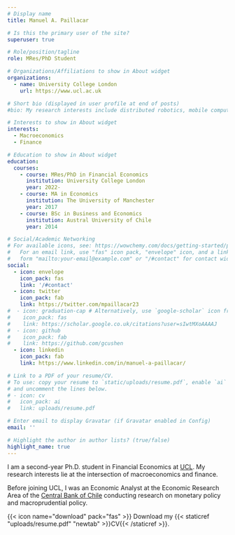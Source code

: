 ```yaml
---
# Display name
title: Manuel A. Paillacar

# Is this the primary user of the site?
superuser: true

# Role/position/tagline
role: MRes/PhD Student

# Organizations/Affiliations to show in About widget
organizations:
  - name: University College London
    url: https://www.ucl.ac.uk

# Short bio (displayed in user profile at end of posts)
#bio: My research interests include distributed robotics, mobile computing and programmable matter.

# Interests to show in About widget
interests:
  - Macroeconomics
  - Finance

# Education to show in About widget
education:
  courses:
    - course: MRes/PhD in Financial Economics
      institution: University College London
      year: 2022-
    - course: MA in Economics
      institution: The University of Manchester
      year: 2017
    - course: BSc in Business and Economics
      institution: Austral University of Chile
      year: 2014

# Social/Academic Networking
# For available icons, see: https://wowchemy.com/docs/getting-started/page-builder/#icons
#   For an email link, use "fas" icon pack, "envelope" icon, and a link in the
#   form "mailto:your-email@example.com" or "/#contact" for contact widget.
social:
  - icon: envelope
    icon_pack: fas
    link: '/#contact'
  - icon: twitter
    icon_pack: fab
    link: https://twitter.com/mpaillacar23
#  - icon: graduation-cap # Alternatively, use `google-scholar` icon from `ai` icon pack
#    icon_pack: fas
#    link: https://scholar.google.co.uk/citations?user=sIwtMXoAAAAJ
#  - icon: github
#    icon_pack: fab
#    link: https://github.com/gcushen
  - icon: linkedin
    icon_pack: fab
    link: https://www.linkedin.com/in/manuel-a-paillacar/

# Link to a PDF of your resume/CV.
# To use: copy your resume to `static/uploads/resume.pdf`, enable `ai` icons in `params.toml`,
# and uncomment the lines below.
# - icon: cv
#   icon_pack: ai
#   link: uploads/resume.pdf

# Enter email to display Gravatar (if Gravatar enabled in Config)
email: ''

# Highlight the author in author lists? (true/false)
highlight_name: true
---
```


I am a second-year Ph.D. student in Financial Economics at [UCL](https://www.ucl.ac.uk). My research interests lie at the intersection of macroeconomics and finance.  

Before joining UCL, I was an Economic Analyst at the Economic Research Area of the [Central Bank of Chile](https://portalbiblioteca.bcentral.cl/en/web/banco-central/) conducting research on monetary policy and macroprudential policy. 

{{< icon name="download" pack="fas" >}} Download my {{< staticref "uploads/resume.pdf" "newtab" >}}CV{{< /staticref >}}.
